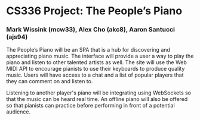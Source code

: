 # CS336 Project: The People’s Piano
### Mark Wissink (mcw33), Alex Cho (akc8), Aaron Santucci (ajs94)

The People’s Piano will be an SPA that is a hub for discovering and appreciating piano music. The interface will provide a user a way to play the piano and listen to other talented artists as well. The site will use the Web MIDI API to encourage pianists to use their keyboards to produce quality music. Users will have access to a chat and a list of popular players that they can comment on and listen to.

Listening to another player's piano will be integrating using WebSockets so that the music can be heard real time. An offline piano will also be offered so that pianists can practice before performing in front of a potential audience.
